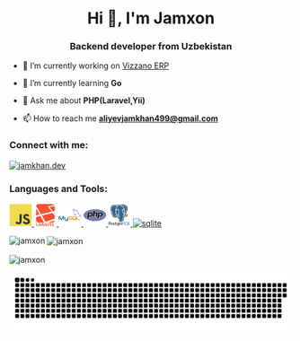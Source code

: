 <h1 align="center">Hi 👋, I'm Jamxon</h1>
<h3 align="center">Backend developer from Uzbekistan</h3>

- 🔭 I’m currently working on [Vizzano ERP](https://vizzano-apparel.uz/)

- 🌱 I’m currently learning **Go**

- 💬 Ask me about **PHP(Laravel,Yii)**

- 📫 How to reach me **aliyevjamkhan499@gmail.com**

<h3 align="left">Connect with me:</h3>
<p align="left">
<a href="https://instagram.com/jamkhan.dev" target="blank"><img align="center" src="https://raw.githubusercontent.com/rahuldkjain/github-profile-readme-generator/master/src/images/icons/Social/instagram.svg" alt="jamkhan.dev" height="30" width="40" /></a>
</p>

<h3 align="left">Languages and Tools:</h3>
<p align="left"> <a href="https://developer.mozilla.org/en-US/docs/Web/JavaScript" target="_blank" rel="noreferrer"> <img src="https://raw.githubusercontent.com/devicons/devicon/master/icons/javascript/javascript-original.svg" alt="javascript" width="40" height="40"/> </a> <a href="https://laravel.com/" target="_blank" rel="noreferrer"> <img src="https://raw.githubusercontent.com/devicons/devicon/master/icons/laravel/laravel-plain-wordmark.svg" alt="laravel" width="40" height="40"/> </a> <a href="https://www.mysql.com/" target="_blank" rel="noreferrer"> <img src="https://raw.githubusercontent.com/devicons/devicon/master/icons/mysql/mysql-original-wordmark.svg" alt="mysql" width="40" height="40"/> </a> <a href="https://www.php.net" target="_blank" rel="noreferrer"> <img src="https://raw.githubusercontent.com/devicons/devicon/master/icons/php/php-original.svg" alt="php" width="40" height="40"/> </a> <a href="https://www.postgresql.org" target="_blank" rel="noreferrer"> <img src="https://raw.githubusercontent.com/devicons/devicon/master/icons/postgresql/postgresql-original-wordmark.svg" alt="postgresql" width="40" height="40"/> </a> <a href="https://www.sqlite.org/" target="_blank" rel="noreferrer"> <img src="https://www.vectorlogo.zone/logos/sqlite/sqlite-icon.svg" alt="sqlite" width="40" height="40"/> </a> </p>

<p><img align="left" src="https://github-readme-stats.vercel.app/api/top-langs?username=jamxon&show_icons=true&locale=en&layout=compact" alt="jamxon" /></p>

<p>&nbsp;<img align="center" src="https://github-readme-stats.vercel.app/api?username=jamxon&show_icons=true&locale=en" alt="jamxon" /></p>

<p><img align="center" src="https://github-readme-streak-stats.herokuapp.com/?user=jamxon&" alt="jamxon" /></p>

![Image](https://raw.githubusercontent.com/UsamaSarwar/flutter/main/pub/telegram/assets/contribution.svg)

